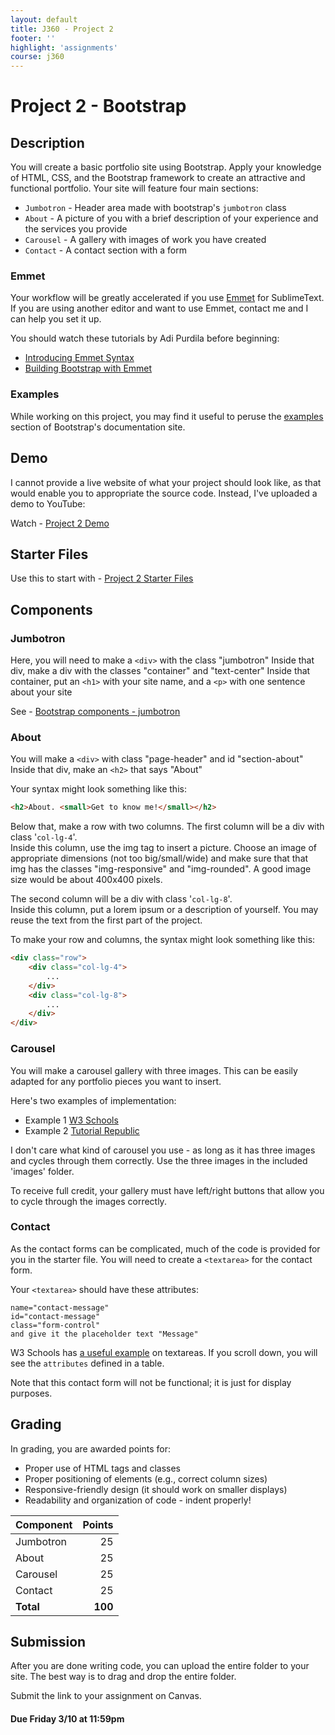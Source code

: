 ```yaml
---
layout: default
title: J360 - Project 2
footer: ''
highlight: 'assignments'
course: j360
---
```

# Project 2 - Bootstrap
## Description
You will create a basic portfolio site using Bootstrap. Apply your knowledge of HTML, CSS, and the Bootstrap framework to create an attractive and functional portfolio. Your site will feature four main sections:

* `Jumbotron` - Header area made with bootstrap's `jumbotron` class
* `About` - A picture of you with a brief description of your experience and the services you provide
* `Carousel` - A gallery with images of work you have created
* `Contact` - A contact section with a form

### Emmet
Your workflow will be greatly accelerated if you use [Emmet](http://emmet.io) for SublimeText. If you are using another editor and want to use Emmet, contact me and I can help you set it up.

You should watch these tutorials by Adi Purdila before beginning:

* [Introducing Emmet Syntax](https://www.youtube.com/watch?v=83krBnWfUNY)
* [Building Bootstrap with Emmet](https://www.youtube.com/watch?v=z3d4u4Wnkdc)

### Examples
While working on this project, you may find it useful to peruse the [examples](http://getbootstrap.com/getting-started/#examples) section of Bootstrap's documentation site.

## Demo
I cannot provide a live website of what your project should look like, as that would enable you to appropriate the source code. Instead, I've uploaded a demo to YouTube:

Watch - [Project 2 Demo](https://youtu.be/Yb5pd1-QYGI)

## Starter Files
Use this to start with - [Project 2 Starter Files](project2-starter.zip)

## Components
### Jumbotron
Here, you will need to make a `<div>` with the class "jumbotron"
Inside that div, make a div with the classes "container" and "text-center"
    Inside that container, put an `<h1>` with your site name, and a
    `<p>` with one sentence about your site

See - [Bootstrap components - jumbotron](https://getbootstrap.com/components/#jumbotron)

### About
You will make a `<div>` with class "page-header" and id "section-about"
Inside that div, make an `<h2>` that says "About"

Your syntax might look something like this:

```html
<h2>About. <small>Get to know me!</small></h2>
```

Below that, make a row with two columns.
The first column will be a div with class '`col-lg-4`'.  
Inside this column, use the img tag to insert a picture.
Choose an image of appropriate dimensions (not too big/small/wide) and make sure that that img has the classes "img-responsive" and "img-rounded". A good image size would be about 400x400 pixels.

The second column will be a div with class '`col-lg-8`'.  
Inside this column, put a lorem ipsum or a description of yourself.
You may reuse the text from the first part of the project.

To make your row and columns, the syntax might look something like this:

```html
<div class="row">
	<div class="col-lg-4">
		...
	</div>
	<div class="col-lg-8">
		...
	</div>	
</div>
```
### Carousel
You will make a carousel gallery with three images. This can be easily adapted for any portfolio pieces you want to insert.

Here's two examples of implementation:

* Example 1 [W3 Schools](http://www.w3schools.com/bootstrap/bootstrap_carousel.asp)
* Example 2 [Tutorial Republic](http://www.tutorialrepublic.com/twitter-bootstrap-tutorial/bootstrap-carousel.php)

I don't care what kind of carousel you use - as long as it has three images and cycles through them correctly. Use the three images in the included 'images' folder.

To receive full credit, your gallery must have left/right buttons that allow you to cycle through the images correctly.

### Contact
As the contact forms can be complicated, much of the code is provided for you in the starter file. You will need to create a `<textarea>` for the contact form.

Your `<textarea>` should have these attributes:

    name="contact-message"
    id="contact-message"
    class="form-control"
    and give it the placeholder text "Message"

W3 Schools has [a useful example](http://www.w3schools.com/tags/tag_textarea.asp) on textareas. If you scroll down, you will see the `attributes` defined in a table.

Note that this contact form will not be functional; it is just for display purposes.

## Grading
In grading, you are awarded points for:

* Proper use of HTML tags and classes
* Proper positioning of elements (e.g., correct column sizes)
* Responsive-friendly design (it should work on smaller displays)
* Readability and organization of code - indent properly!

|Component|Points |
| ---     |-----: |
| Jumbotron | 25 |
| About | 25    |
| Carousel | 25    |
| Contact | 25    |
|**Total**|**100**|

## Submission
After you are done writing code, you can upload the entire folder to your site. The best way is to drag and drop the entire folder.

Submit the link to your assignment on Canvas.

#### **Due Friday 3/10 at 11:59pm**